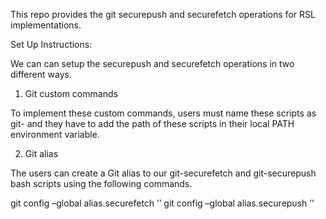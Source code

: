 This repo provides the git securepush and securefetch operations for RSL implementations.

Set Up Instructions:

 We can can setup the securepush and securefetch operations in two different ways.
 
1. Git custom commands

To implement these custom commands, users must name these scripts as git-<command name> and they have to add the path of these scripts in their local
PATH environment variable.

2. Git alias

The users can create a Git alias to our git-securefetch and git-securepush bash scripts using
the following commands.

git config –global alias.securefetch ’<git-securefetch script path>’
git config –global alias.securepush ’<git-securepush script path>’
